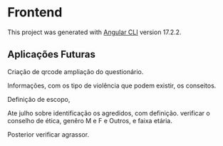 # Frontend

This project was generated with [Angular CLI](https://github.com/angular/angular-cli) version 17.2.2.

## Aplicações Futuras

Criação de qrcode
ampliação do questionário.

Informações, com os tipo de violência que podem existir, os conseitos.

Definição de escopo,

Ate julho sobre identificação os agredidos, com definição.
verificar o conselho de ética, genêro M e F e Outros, e faixa etária.

Posterior verificar agrassor.

